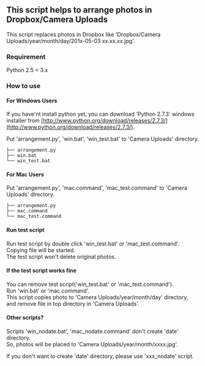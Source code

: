 ## This script helps to arrange photos in Dropbox/Camera Uploads

This script replaces photos in Dropbox like 'Dropbox/Camera Uploads/year/month/day/201x-05-03 xx.xx.xx.jpg'.

### Requirement

Python 2.5 < 3.x

### How to use

#### For Windows Users

If you have'nt install python yet,
you can download 'Python 2.7.3' windows installer from [http://www.python.org/download/releases/2.7.3/](http://www.python.org/download/releases/2.7.3/).

Put 'arrangement.py', 'win.bat', 'win_test.bat' to 'Camera Uploads' directory.

```Camera Uploads/  
├── arrangement.py  
├── win.bat  
└── win_test.bat  
```

#### For Mac Users

Put 'arrangement.py', 'mac.command', 'mac_test.command' to 'Camera Uploads' directory.

```Camera Uploads/  
├── arrangement.py  
├── mac.command  
└── mac_test.command
```

#### Run test script

Run test script by double click 'win_test.bat' or 'mac_test.command'.  
Copying file will be started.  
The test script won't delete original photos.

#### If the test script works fine

You can remove test script('win_test.bat' or 'mac_test.command').  
Run 'win.bat' or 'mac.command'.  
This script copies photo to 'Camera Uploads/year/month/day' directory,  
and remove file in top directory in 'Camera Uploads'.

#### Other scripts?

Scripts 'win_nodate.bat', 'mac_nodate.command' don't create 'date' directory.  
So, photos will be placed to 'Camera Uploads/year/month/xxxx.jpg'.

If you don't want to create 'date' directory, please use 'xxx_nodate' script.
